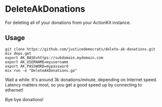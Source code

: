 # DeleteAkDonations

For deleting all of your donations from your ActionKit instance.

## Usage

```
git clone https://github.com/justicedemocrats/delete-ak-donations.git
mix deps.get
export AK_BASE=https://subdomain.mydomain.com
export AK_USERNAME=myusername
export AK_PASSWORD=mypassword
mix run -e "DeleteAkDonations.go"
```

Wait a while. It's around 3k donations/minute, depending on Internet speed.
Latency matters most, so you get a good speed up by connecting to ethernet!

Bye bye donations!


